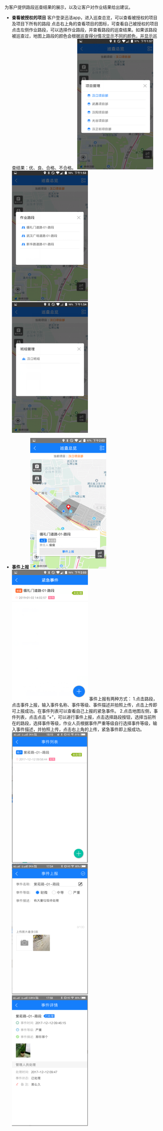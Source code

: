 为客户提供路段巡查结果的展示，以及让客户对作业结果给出建议。
* **查看被授权的项目**
客户登录迅洁app，进入巡查总览，可以查看被授权的项目及项目下所有的路段
点击右上角的查看项目的图标，可查看自己被授权的项目
点击左侧作业路段，可以选择作业路段，并查看路段的巡查结果。如果该路段被巡查过，地图上路段的颜色会根据巡查得分情况显示不同的颜色，并显示巡查结果：优、良、合格、不合格。
![](images/28-1.png)![](images/29-1.png)![](images/30-1.png)

* **事件上报**
![](images/31-1.png)![](images/32-1.png)
事件上报有两种方式：
1.点击路段，点击事件上报，输入事件名称、事件等级、事件描述并拍照上传，点击上传即可上报成功。在事件列表可以查看自己上报的紧急事件。
2.点击地图左侧，事件列表，点击点击 ”+”，可以进行事件上报，点击选择路段按钮，选择当前所在的路段，选择事件等级，作业人员根据事件严重等级自行选择事件等级，输入事件描述，并拍照上传，点击右上角的上传，紧急事件即上报成功。
![](images/33-1.png)![](images/34-1.png)![](images/35-1.png)
